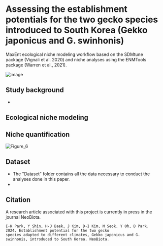 # Assessing the establishment potentials for the two gecko species introduced to South Korea (Gekko japonicus and G. swinhonis)
MaxEnt ecological niche modeling workflow based on the SDMtune package (Vignali et al. 2020) and niche analyses using the ENMTools package (Warren et al., 2021).

![image](https://github.com/yucheols/Gekko/assets/85914125/3ccb9d09-bdfa-484d-a5d6-dbfa1ced0c70)

## Study background
- 

## Ecological niche modeling

## Niche quantification
![Figure_6](https://github.com/yucheols/Gekko/assets/85914125/81b89675-745e-4280-9395-4ffe22cde992)


## Dataset
- The "Dataset" folder contains all the data necessary to conduct the analyses done in this paper.
- 

## Citation
A research article associated with this project is currently in press in the journal NeoBiota.

```
I-K Park, Y Shin, H-J Baek, J Kim, D-I Kim, M Seok, Y Oh, D Park. 2024. Establishment potential for the two gecko
species adapted to different climates, Gekko japonicus and G. swinhonis, introduced to South Korea. NeoBiota.
```
